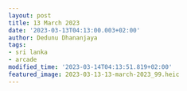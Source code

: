 ```yaml
---
layout: post
title: 13 March 2023
date: '2023-03-13T04:13:00.003+02:00'
author: Dedunu Dhananjaya
tags:
- sri lanka
- arcade
modified_time: '2023-03-14T04:13:51.819+02:00'
featured_image: 2023-03-13-13-march-2023_99.heic
---
```

